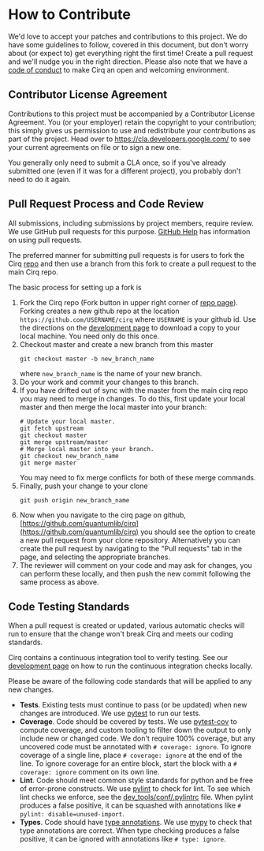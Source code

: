 # How to Contribute

We'd love to accept your patches and contributions to this project.
We do have some guidelines to follow, covered in this document, but don't 
worry about (or expect to) get everything right the first time!
Create a pull request and we'll nudge you in the right direction. Please also 
note that we have a [code of conduct](CODE_OF_CONDUCT.md) to make Cirq an
open and welcoming environment.

## Contributor License Agreement

Contributions to this project must be accompanied by a Contributor License
Agreement. You (or your employer) retain the copyright to your contribution;
this simply gives us permission to use and redistribute your contributions as
part of the project. Head over to <https://cla.developers.google.com/> to see
your current agreements on file or to sign a new one.

You generally only need to submit a CLA once, so if you've already submitted one
(even if it was for a different project), you probably don't need to do it
again.

## Pull Request Process and Code Review

All submissions, including submissions by project members, require review. We
use GitHub pull requests for this purpose.
[GitHub Help](https://help.github.com/articles/about-pull-requests/) has
information on using pull requests.

The preferred manner for submitting pull requests is for users to fork
the Cirq [repo](https://github.com/quantumlib/Cirq) and then use a
branch from this fork to create a pull request to the main Cirq repo.

The basic process for setting up a fork is
1. Fork the Cirq repo (Fork button in upper right corner of
[repo page](https://github.com/quantumlib/Cirq)).
Forking creates a new github repo at the location
```https://github.com/USERNAME/cirq``` where ```USERNAME``` is
your github id. Use the directions on the
[development page](docs/dev/development.md) to download a copy to
your local machine. You need only do this once.
1. Checkout master and create a new branch from this master
    ```shell
    git checkout master -b new_branch_name
    ```
    where ```new_branch_name``` is the name of your new branch.
1. Do your work and commit your changes to this branch.
1. If you have drifted out of sync with the master from the
main cirq repo you may need to merge in changes.  To do this,
first update your local master and then merge the local master
into your branch:
    ```shell
    # Update your local master.
    git fetch upstream
    git checkout master
    git merge upstream/master
    # Merge local master into your branch.
    git checkout new_branch_name
    git merge master
    ```
    You may need to fix merge conflicts for both of these merge
    commands.
1. Finally, push your change to your clone
    ```shell
    git push origin new_branch_name
    ```
1. Now when you navigate to the cirq page on github,
[https://github.com/quantumlib/cirq](https://github.com/quantumlib/cirq)
you should see the option to create a new pull request from
your clone repository.  Alternatively you can create the pull request
by navigating to the "Pull requests" tab in the page, and selecting
the appropriate branches. 
1. The reviewer will comment on your code and may ask for changes,
you can perform these locally, and then push the new commit following
the same process as above.

## Code Testing Standards

When a pull request is created or updated, various automatic checks will 
run to ensure that the change won't break Cirq and meets our coding standards.

Cirq contains a continuous integration tool to verify testing.  See our
[development page](docs/dev/development.md) on how to run the continuous 
integration checks locally.

Please be aware of the following code standards that will be applied to any
new changes.

- **Tests**.
Existing tests must continue to pass (or be updated) when new changes are 
introduced. We use [pytest](https://docs.pytest.org/en/latest/) to run our 
tests.
- **Coverage**.
Code should be covered by tests.
We use [pytest-cov](https://pytest-cov.readthedocs.io/en/latest/) to compute 
coverage, and custom tooling to filter down the output to only include new or
changed code. We don't require 100% coverage, but any uncovered code must 
be annotated with `# coverage: ignore`. To ignore coverage of a single line, 
place `# coverage: ignore` at the end of the line. To ignore coverage for 
an entire block, start the block with a `# coverage: ignore` comment on its 
own line.
- **Lint**.
Code should meet common style standards for python and be free of error-prone 
constructs. We use [pylint](https://www.pylint.org/) to check for lint.
To see which lint checks we enforce, see the 
[dev_tools/conf/.pylintrc](dev_tools/conf/.pylintrc) file. When pylint produces
a false positive, it can be squashed with annotations like 
`# pylint: disable=unused-import`.
- **Types**.
Code should have [type annotations](https://www.python.org/dev/peps/pep-0484/).
We use [mypy](http://mypy-lang.org/) to check that type annotations are correct.
When type checking produces a false positive, it can be ignored with 
annotations like `# type: ignore`.

